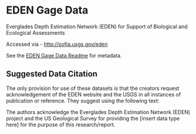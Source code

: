 # EDEN Gage Data 

Everglades Depth Estimation Network (EDEN) for Support of Biological and Ecological Assessments

Accessed via - http://sofia.usgs.gov/eden

See the [EDEN Gage Data Readme](EDEN_Gage_Data_Download_Readme.md) for metadata.

## Suggested Data Citation
The only provision for use of these datasets is that the creators request acknowledgement of the EDEN website and the USGS in all instances of publication or reference. They suggest using the following text:

The authors acknowledge the Everglades Depth Estimation Network (EDEN) project and the US Geological Survey for providing the [insert data type here] for the purpose of this research/report.